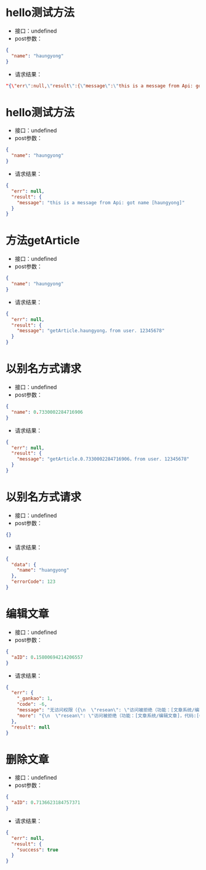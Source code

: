 # hello测试方法 #- 接口：undefined- post参数：```json{
  "name": "haungyong"
}```- 请求结果：```json"{\"err\":null,\"result\":{\"message\":\"this is a message from Api: got name [haungyong]\"}}"```
# hello测试方法 #- 接口：undefined- post参数：```json{
  "name": "haungyong"
}```- 请求结果：```json{
  "err": null,
  "result": {
    "message": "this is a message from Api: got name [haungyong]"
  }
}```
# 方法getArticle #- 接口：undefined- post参数：```json{
  "name": "haungyong"
}```- 请求结果：```json{
  "err": null,
  "result": {
    "message": "getArticle.haungyong，from user. 12345678"
  }
}```
# 以别名方式请求 #- 接口：undefined- post参数：```json{
  "name": 0.7330002284716906
}```- 请求结果：```json{
  "err": null,
  "result": {
    "message": "getArticle.0.7330002284716906，from user. 12345678"
  }
}```
# 以别名方式请求 #- 接口：undefined- post参数：```json{}```- 请求结果：```json{
  "data": {
    "name": "huangyong"
  },
  "errorCode": 123
}```
# 编辑文章 #- 接口：undefined- post参数：```json{
  "aID": 0.15800694214206557
}```- 请求结果：```json{
  "err": {
    "_gankao": 1,
    "code": -6,
    "message": "无访问权限（{\n  \"resean\": \"访问被拒绝（功能：[文章系统/编辑文章]，代码:[GKAdmin_ModelA.editArticle]，原因：未授权）\"\n}）",
    "more": "{\n  \"resean\": \"访问被拒绝（功能：[文章系统/编辑文章]，代码:[GKAdmin_ModelA.editArticle]，原因：未授权）\"\n}"
  },
  "result": null
}```
# 删除文章 #- 接口：undefined- post参数：```json{
  "aID": 0.7136623184757371
}```- 请求结果：```json{
  "err": null,
  "result": {
    "success": true
  }
}```